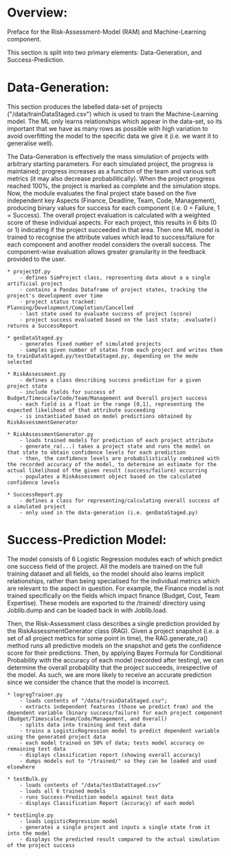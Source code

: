 # Overview:
Preface for the Risk-Assessment-Model (RAM) and Machine-Learning component.

This section is split into two primary elements: Data-Generation, and Success-Prediction.


# Data-Generation:
This section produces the labelled data-set of projects ("/data/trainDataStaged.csv") which is used to train the Machine-Learning model.
The ML only learns relationships which appear in the data-set, so its important that we have as many rows as possible with high variation to avoid overfitting the model to the specific data we give it (i.e. we want it to generalise well).

The Data-Generation is effectively the mass simulation of projects with arbitrary starting parameters. 
For each simulated project, the progress is maintained; progress increases as a function of the team and various soft metrics (it may also decrease probabilitically). When the project progress reached 100%, the project is marked as complete and the simulation stops. Now, the module evaluates the final project state based on the five independent key Aspects (Finance, Deadline, Team, Code, Management), producing binary values for success for each component (i.e. 0 = Failure, 1 = Success). The overall project evaluation is calculated with a weighted score of these individual aspects. For each project, this results in 6 bits (0 or 1) indicating if the project succeeded in that area. Then one ML model is trained to recognise the attribute values which lead to success/failure for each component and another model considers the overall success. The component-wise evaluation allows greater granularity in the feedback provided to the user.

    * projectDf.py
        - defines SimProject class, representing data about a a single artificial project
        - contains a Pandas Dataframe of project states, tracking the project's development over time
        - project status tracked: Planning/Development/Completion/Cancelled
        - last state used to evaluate success of project (score)
        - project success evaluated based on the last state; .evaluate() returns a SuccessReport

    * genDataStaged.py
        - generates fixed number of simulated projects
        - samples given number of states from each project and writes them to trainDataStaged.py/testDataStaged.py, depending on the mode selected

    * RiskAssessment.py
        - defines a class describing success prediction for a given project state
        - include fields for success of Budget/Timescale/Code/Team/Management and Overall project success
        - each field is a float in the range [0,1], representing the expected likelihood of that attribute succeeding
        - is instantiated based on model predictions obtained by RiskAssessmentGenerator

    * RiskAssessmentGenerator.py
        - loads trained models for prediction of each project attribute
        - generate_ra(...) takes a project state and runs the model on that state to obtain confidence levels for each prediction
        - then, the confidence levels are probabilistically combined with the recorded accuracy of the model, to determine an estimate for the actual likelihood of the given result (success/failure) occurring
        - populates a RiskAssessment object based on the calculated confidence levels

    * SuccessReport.py
        - defines a class for representing/calculating overall success of a simulated project
        - only used in the data-generation (i.e. genDataStaged.py)


# Success-Prediction Model:
The model consists of 6 Logistic Regression modules each of which predict one success field of the project.
All the models are trained on the full training dataset and all fields, so the model should also learns implicit relationships, rather than being specialised for the individual metrics which are relevant to the aspect in question.
For example, the Finance model is not trained specifically on the fields which impact finance (Budget, Cost, Team Expertise).
These models are exported to the /trained/ directory using Joblib.dump and can be loaded back in with Joblib.load.

Then, the Risk-Assessment class describes a single prediction provided by the RiskAssessmentGenerator class (RAG). Given a project snapshot (i.e. a set of all project metrics for some point in time), the RAG.generate_ra() method runs all predictive models on the snapshot and gets the confidence score for their predictions. Then, by applying Bayes Formula for Conditional Probability with the accuracy of each model (recorded after testing), we can determine the overall probability that the project succeeds, irrespective of the model. As such, we are more likely to receive an accurate prediction since we consider the chance that the model is incorrect.

    * logregTrainer.py
        - loads contents of "/data/trainDataStaged.csv";
        - extracts independent features (those we predict from) and the dependent variable (binary success/failure) for each project component (Budget/Timescale/Team/Code/Management, and Overall)
        - splits data into training and test data
        - trains a LogisticRegression model to predict dependent variable using the generated project data
        - each model trained on 50% of data; tests model accuracy on remaining test data
        - displays classification report (showing overall accuracy)
        - dumps models out to "/trained/" so they can be loaded and used elsewhere

    * testBulk.py
        - loads contents of "/data/testDataStaged.csv"
        - loads all 6 trained models
        - runs Success-Prediction models against test data
        - displays Classification Report (accuracy) of each model

    * testSingle.py 
        - loads LogisticRegression model
        - generates a single project and inputs a single state from it into the model
        - displays the predicted result compared to the actual simulation of the project success

        